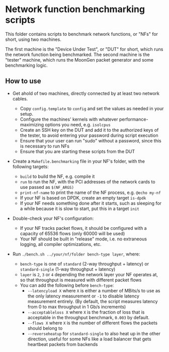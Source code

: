 # Network function benchmarking scripts

This folder contains scripts to benchmark network functions, or "NFs" for short, using two machines.

The first machine is the "Device Under Test", or "DUT" for short, which runs the network function being benchmarked.
The second machine is the "tester" machine, which runs the MoonGen packet generator and some benchmarking logic.

## How to use

- Get ahold of two machines, directly connected by at least two network cables.
  - Copy `config.template` to `config` and set the values as needed in your setup.
  - Configure the machines' kernels with whatever performance-maximizing options you need, e.g. `isolcpus`
  - Create an SSH key on the DUT and add it to the authorized keys of the tester, to avoid entering your password during script execution
  - Ensure that your user can run "sudo" without a password, since this is necessary to run NFs
  - Ensure that you are starting these scripts from the DUT

- Create a `Makefile.benchmarking` file in your NF's folder, with the following targets:
  - `build` to build the NF, e.g. compile it
  - `run` to run the NF, with the PCI addresses of the network cards to use passed as `$(NF_ARGS)`
  - `print-nf-name` to print the name of the NF process, e.g. `@echo my-nf`
  - If your NF is based on DPDK, create an empty target `is-dpdk`
  - If your NF needs something done after it starts, such as sleeping for a while because it is slow to start, put this in a target `init`

- Double-check your NF's configuration:
  - If your NF tracks packet flows, it should be configured with a capacity of 65536 flows (only 60000 will be used)
  - Your NF should be built in "release" mode, i.e. no extraneous logging, all compiler optimizations, etc.

- Run `./bench.sh ../your/nf/folder bench-type layer`, where:
  - `bench-type` is one of `standard` (2-way throughput + latency) or `standard-single` (1-way throughput + latency)
  - `layer` is `2`, `3` or `4` depending the network layer your NF operates at, so that throughput is measured with different packet flows
  - You can add the following before `bench-type`:
    - `--latencyload X` where `X` is either a number of MBits/s to use as the only latency measurement or `-1` to disable latency measurement entirely.
      (By default, the script measures latency from 0 to max throughput in 1 Gb/s increments)
    - `--acceptableloss X` where `X` is the fraction of loss that is acceptable in the throughput benchmark, `0.003` by default.
    - `--flows X` where `X` is the number of different flows the packets should belong to
    - `--reverseheatup` for `standard-single` to also heat up in the other direction, useful for some NFs like a load balancer that gets heartbeat packets from backends
